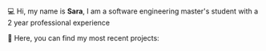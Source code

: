 💻 Hi, my name is **Sara**, I am a software engineering master's student with a 2 year professional experience

📍 Here, you can find my most recent projects: 

